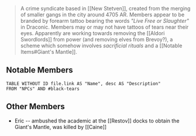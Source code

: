 >A crime syndicate based in [[New Stetven]], created from the merging of smaller gangs in the city around 4705 AR. Members appear to be branded by forearm tattoo bearing the words *"Live Free or Slaughter"* in Draconic. Members may or may not have tattoos of tears near their eyes. Apparently are working towards removing the [[Aldori Swordlords]] from power (and removing elves from Brevoy?), a scheme which somehow involves *sacrificial rituals* and a [[Notable Items#Giant's Mantle]].

## Notable Members
```dataview
TABLE WITHOUT ID file.link AS "Name", desc AS "Description"
FROM "NPCs" AND #black-tears
```

## Other Members
- Eric -- ambushed the academic at the [[Restov]] docks to obtain the Giant's Mantle, was killed by [[Caine]]
